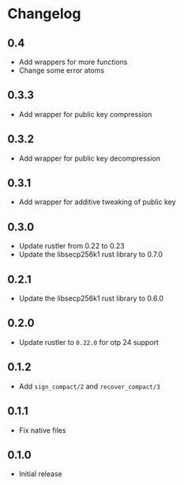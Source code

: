 # Changelog

## 0.4

* Add wrappers for more functions
* Change some error atoms

## 0.3.3

* Add wrapper for public key compression

## 0.3.2

* Add wrapper for public key decompression

## 0.3.1

* Add wrapper for additive tweaking of public key

## 0.3.0

* Update rustler from 0.22 to 0.23
* Update the libsecp256k1 rust library to 0.7.0

## 0.2.1
* Update the libsecp256k1 rust library to 0.6.0

## 0.2.0
* Update rustler to `0.22.0` for otp 24 support

## 0.1.2
* Add `sign_compact/2` and `recover_compact/3`

## 0.1.1
* Fix native files

## 0.1.0
* Initial release
